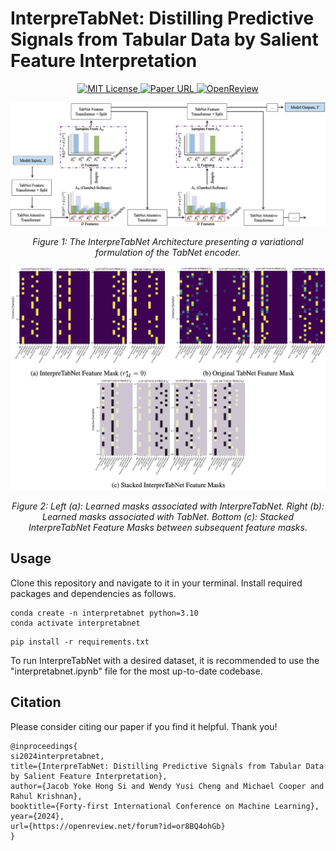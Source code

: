 # InterpreTabNet: Distilling Predictive Signals from Tabular Data by Salient Feature Interpretation

<p align="center">
  <a href="https://github.com/jacobyhsi/InterpreTabNet/blob/main/LICENSE">
    <img alt="MIT License" src="https://img.shields.io/badge/License-MIT-yellow.svg">
  </a>
  <a href="https://arxiv.org/abs/2406.00426">
    <img alt="Paper URL" src="https://img.shields.io/badge/arxiv-2406.00426-blue">
  </a>
  <a href="https://openreview.net/forum?id=or8BQ4ohGb">
    <img alt="OpenReview" src="https://img.shields.io/badge/review-OpenReview-red">
  </a>
</p>

<div align="center">
  <img src="images/interpretabnet.png" alt="Model Logo" width="800" style="margin-left:'auto' margin-right:'auto' display:'block'"/>
  <p><em>Figure 1: The InterpreTabNet Architecture presenting a variational formulation of the TabNet encoder.</em>
</div>

<div align="center">
  <img src="images/interpretabnet_masks.png" alt="Model Logo" width="800" style="margin-left:'auto' margin-right:'auto' display:'block'"/>
  <p><em>Figure 2: Left (a): Learned masks associated with InterpreTabNet. Right (b): Learned masks associated with TabNet. Bottom (c): Stacked InterpreTabNet Feature Masks between subsequent feature masks.</em>
</div>

## Usage

Clone this repository and navigate to it in your terminal. Install required packages and dependencies as follows.

```
conda create -n interpretabnet python=3.10
conda activate interpretabnet
```

```
pip install -r requirements.txt
```

To run InterpreTabNet with a desired dataset, it is recommended to use the "interpretabnet.ipynb" file for the most up-to-date codebase.

## Citation
Please consider citing our paper if you find it helpful. Thank you!
```
@inproceedings{
si2024interpretabnet,
title={InterpreTabNet: Distilling Predictive Signals from Tabular Data by Salient Feature Interpretation},
author={Jacob Yoke Hong Si and Wendy Yusi Cheng and Michael Cooper and Rahul Krishnan},
booktitle={Forty-first International Conference on Machine Learning},
year={2024},
url={https://openreview.net/forum?id=or8BQ4ohGb}
}
```
